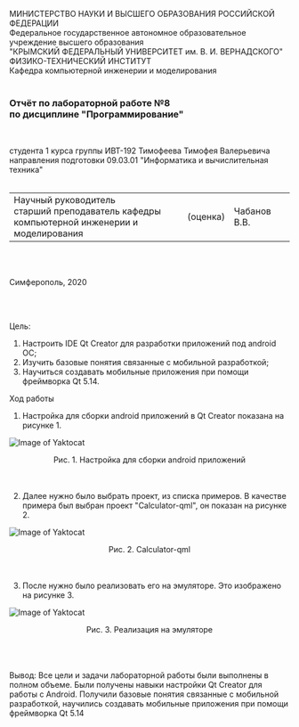 МИНИСТЕРСТВО НАУКИ  И ВЫСШЕГО ОБРАЗОВАНИЯ РОССИЙСКОЙ ФЕДЕРАЦИИ  
Федеральное государственное автономное образовательное учреждение высшего образования  
"КРЫМСКИЙ ФЕДЕРАЛЬНЫЙ УНИВЕРСИТЕТ им. В. И. ВЕРНАДСКОГО"  
ФИЗИКО-ТЕХНИЧЕСКИЙ ИНСТИТУТ  
Кафедра компьютерной инженерии и моделирования
<br/><br/>

### Отчёт по лабораторной работе №8<br/> по дисциплине "Программирование"
<br/>

студента 1 курса группы ИВТ-192
Тимофеева Тимофея Валерьевича
направления подготовки 09.03.01 "Информатика и вычислительная техника"  
<br/>

<table>
<tr><td>Научный руководитель<br/> старший преподаватель кафедры<br/> компьютерной инженерии и моделирования</td>
<td>(оценка)</td>
<td>Чабанов В.В.</td>
</tr>
</table>
<br/><br/>

Симферополь, 2020

<br/><br/>

Цель: 

1. Настроить IDE Qt Creator для разработки приложений под android ОС;
2. Изучить базовые понятия связанные с мобильной разработкой;
3. Научиться создавать мобильные приложения при помощи фреймворка Qt 5.14.

Ход работы

1.  Настройка для сборки android приложений в Qt Creator показана на рисунке 1.

![Image of Yaktocat](https://github.com/valeti00/labrab/blob/master/labrab8/pict/qtcreator_mHSxZHiV85.png?raw=true)
<center>Рис. 1. Настройка для сборки android приложений</center>
<br/><br/>

2. Далее нужно было выбрать проект, из списка примеров. В качестве примера был выбран проект "Calculator-qml", он показан на рисунке 2.  

![Image of Yaktocat](https://github.com/valeti00/labrab/blob/master/labrab8/pict/calculator-qml_DucV9EdZkq.png?raw=true)
<center>Рис. 2. Calculator-qml</center>
<br/><br/>

3. После нужно было реализовать его на эмуляторе. Это изображено на рисунке 3.

![Image of Yaktocat](https://github.com/valeti00/labrab/blob/master/labrab8/pict/player_veqdmPpUaQ.png?raw=true)
<center>Рис. 3. Реализация на эмуляторе</center>
<br/><br/><br/>

Вывод:  Все цели и задачи лабораторной работы были выполнены в полном объеме. Были получены навыки настройки Qt Creator для работы с Android. Получили базовые понятия связанные с мобильной разработкой, научились создавать мобильные приложения при помощи фреймворка Qt 5.14
